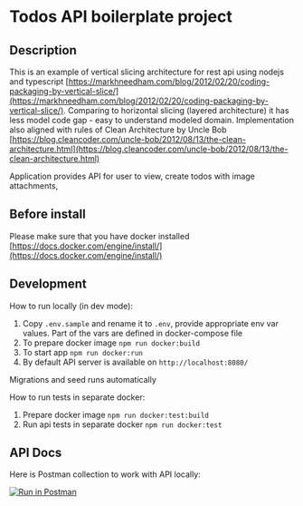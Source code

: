 # Todos API boilerplate project

## Description

This is an example of vertical slicing architecture for rest api using nodejs and typescript [https://markhneedham.com/blog/2012/02/20/coding-packaging-by-vertical-slice/](https://markhneedham.com/blog/2012/02/20/coding-packaging-by-vertical-slice/). Comparing to horizontal slicing (layered architecture) it has less model code gap - easy to understand modeled domain. Implementation also aligned with rules of Clean Architecture by Uncle Bob [https://blog.cleancoder.com/uncle-bob/2012/08/13/the-clean-architecture.html](https://blog.cleancoder.com/uncle-bob/2012/08/13/the-clean-architecture.html)

Application provides API for user to view, create todos with image attachments,

## Before install

Please make sure that you have docker installed [https://docs.docker.com/engine/install/](https://docs.docker.com/engine/install/)

## Development

How to run locally (in dev mode):

1. Copy `.env.sample` and rename it to `.env`, provide appropriate env var values. Part of the vars are defined in docker-compose file
2. To prepare docker image
   `npm run docker:build`
3. To start app
   `npm run docker:run`
4. By default API server is available on `http://localhost:8080/`

Migrations and seed runs automatically

How to run tests in separate docker:

1. Prepare docker image `npm run docker:test:build`
2. Run api tests in separate docker `npm run docker:test`

## API Docs

Here is Postman collection to work with API locally:

[![Run in Postman](https://run.pstmn.io/button.svg)](https://www.getpostman.com/collections/f59aee4039af3634b7e7)
